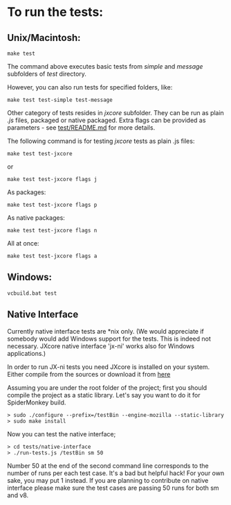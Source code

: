 # To run the tests:

## Unix/Macintosh:

    make test

The command above executes basic tests from *simple* and *message* subfolders of *test* directory.

However, you can also run tests for specified folders, like:

    make test test-simple test-message

Other category of tests resides in *jxcore* subfolder. They can be run as plain *.js* files, packaged or native packaged.
Extra flags can be provided as parameters - see [test/README.md](../test/README.md) for more details.

The following command is for testing *jxcore* tests as plain .js files:

    make test test-jxcore

or

    make test test-jxcore flags j

As packages:

    make test test-jxcore flags p

As native packages:

    make test test-jxcore flags n

All at once:

    make test test-jxcore flags a

## Windows:

    vcbuild.bat test
    
## Native Interface

Currently native interface tests are *nix only. (We would appreciate if somebody would add Windows support for the tests. This is indeed not necessary. JXcore native interface 'jx-ni' works also for Windows applications.)

In order to run JX-ni tests you need JXcore is installed on your system. Either compile from the sources or download it from [here](http://jxcore.com/Downloads) 

Assuming you are under the root folder of the project; first you should compile the project as a static library. Let's say you want to do it for SpiderMonkey build. 
```
> sudo ./configure --prefix=/testBin --engine-mozilla --static-library
> sudo make install
```

Now you can test the native interface;
```
> cd tests/native-interface
> ./run-tests.js /testBin sm 50
```

Number 50 at the end of the second command line corresponds to the number of runs per each test case. It's a bad but helpful hack! For your own sake, you may put 1 instead. If you are planning to contribute on native interface please make sure the test cases are passing 50 runs for both sm and v8.



